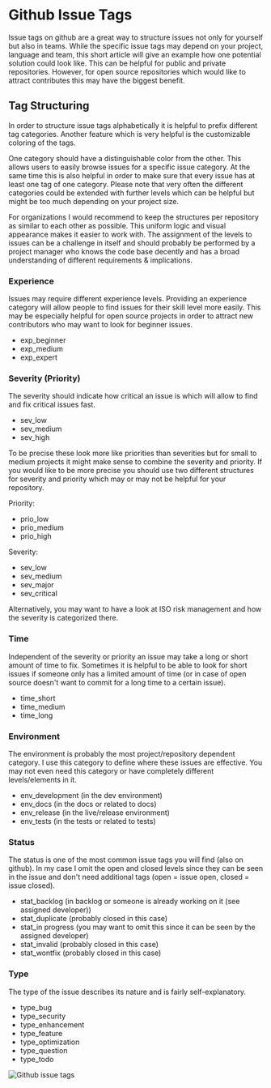 # Github Issue Tags

Issue tags on github are a great way to structure issues not only for yourself but also in teams. While the specific issue tags may depend on your project, language and team, this short article will give an example how one potential solution could look like. This can be helpful for public and private repositories. However, for open source repositories which would like to attract contributes this may have the biggest benefit.

## Tag Structuring

In order to structure issue tags alphabetically it is helpful to prefix different tag categories. Another feature which is very helpful is the customizable coloring of the tags. 

One category should have a distinguishable color from the other. This allows users to easily browse issues for a specific issue category. At the same time this is also helpful in order to make sure that every issue has at least one tag of one category. Please note that very often the different categories could be extended with further levels which can be helpful but might be too much depending on your project size.

For organizations I would recommend to keep the structures per repository as similar to each other as possible. This uniform logic and visual appearance makes it easier to work with. The assignment of the levels to issues can be a challenge in itself and should probably be performed by a project manager who knows the code base decently and has a broad understanding of different requirements & implications.

### Experience

Issues may require different experience levels. Providing an experience category will allow people to find issues for their skill level more easily. This may be especially helpful for open source projects in order to attract new contributors who may want to look for beginner issues.

* exp_beginner
* exp_medium
* exp_expert

### Severity (Priority)

The severity should indicate how critical an issue is which will allow to find and fix critical issues fast.

* sev_low
* sev_medium
* sev_high

To be precise these look more like priorities than severities but for small to medium projects it might make sense to combine the severity and priority. If you would like to be more precise you should use two different structures for severity and priority which may or may not be helpful for your repository.

Priority:

* prio_low
* prio_medium
* prio_high

Severity:

* sev_low
* sev_medium
* sev_major
* sev_critical

Alternatively, you may want to have a look at ISO risk management and how the severity is categorized there.

### Time

Independent of the severity or priority an issue may take a long or short amount of time to fix. Sometimes it is helpful to be able to look for short issues if someone only has a limited amount of time (or in case of open source doesn't want to commit for a long time to a certain issue).

* time_short
* time_medium
* time_long

### Environment

The environment is probably the most project/repository dependent category. I use this category to define where these issues are effective. You may not even need this category or have completely different levels/elements in it.

* env_development (in the dev environment)
* env_docs (in the docs or related to docs)
* env_release (in the live/release environment)
* env_tests (in the tests or related to tests)

### Status

The status is one of the most common issue tags you will find (also on github). In my case I omit the open and closed levels since they can be seen in the issue and don't need additional tags (open = issue open, closed = issue closed).

* stat_backlog (in backlog or someone is already working on it (see assigned developer))
* stat_duplicate (probably closed in this case)
* stat_in progress (you may want to omit this since it can be seen by the assigned developer)
* stat_invalid (probably closed in this case)
* stat_wontfix (probably closed in this case)

### Type

The type of the issue describes its nature and is fairly self-explanatory.

* type_bug
* type_security
* type_enhancement
* type_feature
* type_optimization
* type_question
* type_todo

![Github issue tags]({/base}/src/tpl/content/blog/dev/img/github_issue_tags.png "Github issue tags")
